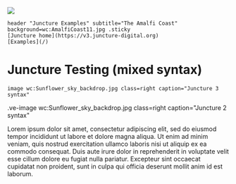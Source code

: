 [![](https://v3.juncture-digital.org/images/wb.svg)](https://v3.juncture-digital.org/wb)

```
header "Juncture Examples" subtitle="The Amalfi Coast" background=wc:AmalfiCoast11.jpg .sticky
[Juncture home](https://v3.juncture-digital.org)
[Examples](/)
```

# Juncture Testing (mixed syntax)

`image wc:Sunflower_sky_backdrop.jpg class=right caption="Juncture 3 syntax"`

.ve-image wc:Sunflower_sky_backdrop.jpg class=right caption="Juncture 2 syntax"

<ve-image src="wc:Sunflower_sky_backdrop.jpg" class="right" caption="Web components syntax"></ve-image>

<param ve-image src="wc:Sunflower_sky_backdrop.jpg" class="right" caption="Juncture 1 syntax">

<param ve-map prefer-geojson class="right">
Lorem ipsum dolor sit amet, consectetur adipiscing elit, sed do eiusmod tempor incididunt ut labore et dolore magna aliqua. Ut enim ad minim veniam, quis nostrud exercitation ullamco laboris nisi ut aliquip ex ea commodo consequat. Duis aute irure dolor in reprehenderit in voluptate velit esse cillum dolore eu fugiat nulla pariatur. Excepteur sint occaecat cupidatat non proident, sunt in culpa qui officia deserunt mollit anim id est laborum.
